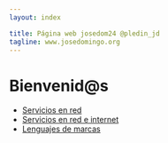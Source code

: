 ```yaml
---
layout: index

title: Página web josedom24 @pledin_jd
tagline: www.josedomingo.org
---
```

# Bienvenid@s

* [Servicios en red](/mod/serviciosgm)
* [Servicios en red e internet](/mod/serviciosgs)
* [Lenguajes de marcas](/mod/lm)
